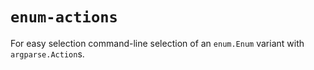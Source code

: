 # `enum-actions`
For easy selection command-line selection of an `enum.Enum` variant with `argparse.Action`s.

